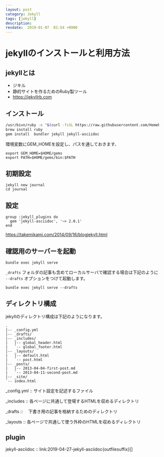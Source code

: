 ```yaml
---
layout: post
category: Jekyll
tags: [jekyll]
description:
revdate:  2019-01-07  01:54 +0900
---
```

# jekyllのインストールと利用方法






## jekyllとは

* ジキル
* 静的サイトを作るためのRuby製ツール
* https://jekyllrb.com

## インストール


```sh
/usr/bivn/ruby -e "$(curl -fsSL https://raw.githubusercontent.com/Homebrew/install/master/install)"
brew install ruby
gem install  bundler jekyll jekyll-asciidoc
```

環境変数にGEM_HOMEを設定し、パスを通しておきます、

```~/.bash_profile
export GEM_HOME=$HOME/gems
export PATH=$HOME/gems/bin:$PATH
```

## 初期設定


```
jekyll new journal
cd journal
```


## 設定

```.Gemfile
group :jekyll_plugins do
  gem 'jekyll-asciidoc', '~> 2.0.1'
end
```

https://takemikami.com/2014/09/16/blogjekyll.html

## 確認用のサーバーを起動


```
bundle exec jekyll serve
```

`_drafts` フォルダの記事も含めてローカルサーバで確認する場合は下記のように　`--drafts` オプションをつけて起動します。


```
bundle exec jekyll serve --drafts
```

## ディレクトリ構成

jekyllのディレクトリ構成は下記のようになります。

```
.
|-- _config.yml
|-- _drafts/
|-- _includes/
|   |-- global_header.html
|   `-- global_footer.html
|-- _layouts/
|   |-- default.html
|   `-- post.html
|-- _posts/
|   |-- 2013-04-04-first-post.md
|   `-- 2013-04-11-second-post.md
|-- _site/
`-- index.html
```

_config.yml ::
  サイト設定を記述するファイル

_includes ::
各ページに共通して登場するHTMLを収めるディレクトリ

_drafts ::
　下書き用の記事を格納するためのディレクトリ

_layouts ::
各ページで共通して使う外枠のHTMLを収めるディレクトリ

## plugin

jekyll-asciidoc :: link:2019-04-27-jekyll-asciidoc{outfilesuffix}[]